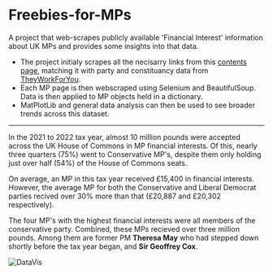 # Freebies-for-MPs
A project that web-scrapes publicly available 'Financial Interest' information about UK MPs and provides some insights into that data.

- The project initialy scrapes all the necisarry links from this [contents page](https://publications.parliament.uk/pa/cm/cmregmem/231030/contents.htm), matching it with party and constituancy data from [TheyWorkForYou](https://www.theyworkforyou.com/mps/).
- Each MP page is then webscraped using Selenium and BeautifulSoup. Data is then applied to MP objects held in a dictionary.
- MatPlotLib and general data analysis can then be used to see broader trends across this dataset.
---
In the 2021 to 2022 tax year, almost 10 million pounds were accepted across the UK House of Commons in MP financial interests. Of this, nearly three quarters (75%) went to Conservative MP's, despite them only holding  just over half (54%) of the House of Commons seats.

On average, an MP in this tax year received £15,400 in financial interests. However, the average MP for both the Conservative and Liberal Democrat parties recived over 30% more than that (£20,887 and £20,302 respectively).

The four MP's with the highest financial interests were all members of the conservative party. Combined, these MPs recieved over three million pounds. Among them are former PM **Theresa May** who had stepped down shortly before the tax year began, and **Sir Geoffrey Cox**.

![DataVis](https://user-images.githubusercontent.com/19293025/227812415-ac38b463-284b-4e8f-a3b2-54d807cbc2e8.jpg)
